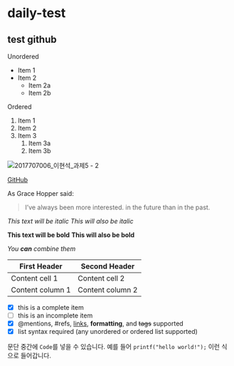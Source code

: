 # daily-test  

## test github

Unordered 
* Item 1 
* Item 2 
    * Item 2a 
    * Item 2b 

Ordered 
1. Item 1 
1. Item 2 
1. Item 3 
    1. Item 3a 
    1. Item 3b

![2017707006_이현석_과제5 - 2](https://user-images.githubusercontent.com/65410640/124070185-61ff8b00-da78-11eb-9b95-bbdef44c950c.png)

[GitHub](http://github.com "깃허브")  

As Grace Hopper said: 

> I’ve always been more interested. 
> in the future than in the past.  

*This text will be italic* 
_This will also be italic_ 

**This text will be bold** 
__This will also be bold__ 

*You **can** combine them*  

First Header | Second Header 
------------ | ------------- 
Content cell 1 | Content cell 2 
Content column 1 | Content column 2

- [x] this is a complete item 
- [ ] this is an incomplete item 
- [x] @mentions, #refs, [links](), **formatting**, and <del>tags</del> supported 
- [x] list syntax required (any unordered or ordered list supported)

문단 중간에 `Code`를 넣을 수 있습니다. 
예를 들어 `printf("hello world!");` 이런 식으로 들어갑니다.
